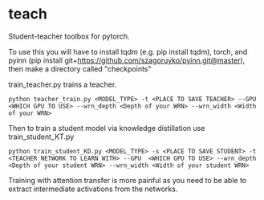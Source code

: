 # teach

Student-teacher toolbox for pytorch.

To use this you will have to install tqdm (e.g. pip install tqdm), torch, and pyinn (pip install git+https://github.com/szagoruyko/pyinn.git@master), then make a directory called "checkpoints"

train_teacher.py trains a teacher.

`python teacher_train.py <MODEL_TYPE> -t <PLACE TO SAVE TEACHER> --GPU  <WHICH GPU TO USE> --wrn_depth <Depth of your WRN> --wrn_width <Width of your WRN>`

Then to train a student model via knowledge distillation use train_student_KT.py

`python train_student_KD.py <MODEL_TYPE> -s <PLACE TO SAVE STUDENT> -t <TEACHER NETWORK TO LEARN WITH> --GPU  <WHICH GPU TO USE> --wrn_depth <Depth of your student WRN> --wrn_width <Width of your student WRN>`

Training with attention transfer is more painful as you need to be able to extract intermediate activations from the networks.


